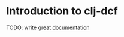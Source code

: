 # Introduction to clj-dcf

TODO: write [great documentation](http://jacobian.org/writing/great-documentation/what-to-write/)
